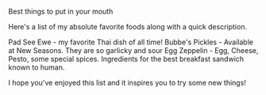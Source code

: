 Best things to put in your mouth

Here's a list of my absolute favorite foods along with a quick description. 

Pad See Ewe - my favorite Thai dish of all time! 
Bubbe's Pickles - Available at New Seasons. They are so garlicky and sour
Egg Zeppelin - Egg, Cheese, Pesto, some special spices. Ingredients for the best breakfast sandwich known to human.

I hope you've enjoyed this list and it inspires you to try some new things!